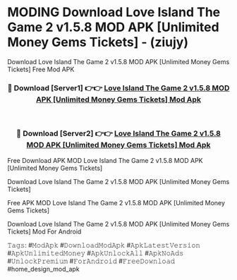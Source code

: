 # MODING Download Love Island The Game 2 v1.5.8 MOD APK [Unlimited Money Gems Tickets] - (ziujy)
Download Love Island The Game 2 v1.5.8 MOD APK [Unlimited Money Gems Tickets] Free Mod APK

<div align="center">
<h3>🔴 Download [Server1] 👉👉 <a href="https://apk-comot.site?title=Love_Island_The_Game_2_v1.5.8_MOD_APK_[Unlimited_Money_Gems_Tickets]">Love Island The Game 2 v1.5.8 MOD APK [Unlimited Money Gems Tickets] Mod Apk</a></h3><br>

<h3>🔴 Download [Server2] 👉👉 <a href="https://apk-comot.site?title=Love_Island_The_Game_2_v1.5.8_MOD_APK_[Unlimited_Money_Gems_Tickets]">Love Island The Game 2 v1.5.8 MOD APK [Unlimited Money Gems Tickets] Mod Apk</a></h3>
</div>


Free Download APK MOD Love Island The Game 2 v1.5.8 MOD APK [Unlimited Money Gems Tickets]

Download Love Island The Game 2 v1.5.8 MOD APK [Unlimited Money Gems Tickets] 

Free APK MOD Love Island The Game 2 v1.5.8 MOD APK [Unlimited Money Gems Tickets] 

Download Love Island The Game 2 v1.5.8 MOD APK [Unlimited Money Gems Tickets] Mod For Android

𝚃𝚊𝚐𝚜: #𝙼𝚘𝚍𝙰𝚙𝚔 #𝙳𝚘𝚠𝚗𝚕𝚘𝚊𝚍𝙼𝚘𝚍𝙰𝚙𝚔 #𝙰𝚙𝚔𝙻𝚊𝚝𝚎𝚜𝚝𝚅𝚎𝚛𝚜𝚒𝚘𝚗 #𝙰𝚙𝚔𝚄𝚗𝚕𝚒𝚖𝚒𝚝𝚎𝚍𝙼𝚘𝚗𝚎𝚢 #𝙰𝚙𝚔𝚄𝚗𝚕𝚘𝚌𝚔𝙰𝚕𝚕 #𝙰𝚙𝚔𝙽𝚘𝙰𝚍𝚜 #𝚄𝚗𝚕𝚘𝚌𝚔𝙿𝚛𝚎𝚖𝚒𝚞𝚖 #𝙵𝚘𝚛𝙰𝚗𝚍𝚛𝚘𝚒𝚍 #𝙵𝚛𝚎𝚎𝙳𝚘𝚠𝚗𝚕𝚘𝚊𝚍 #home_design_mod_apk